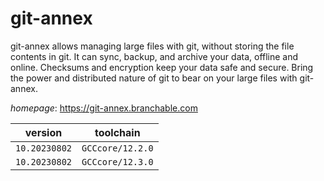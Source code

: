 # git-annex

git-annex allows managing large files with git, without storing the file contents in git. It can sync, backup, and archive your data, offline and online. Checksums and encryption keep your data safe and secure. Bring the power and distributed nature of git to bear on your large files with git-annex.

*homepage*: <https://git-annex.branchable.com>

version | toolchain
--------|----------
``10.20230802`` | ``GCCcore/12.2.0``
``10.20230802`` | ``GCCcore/12.3.0``

